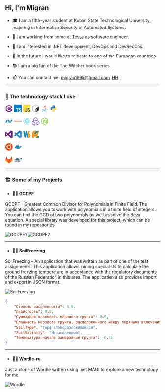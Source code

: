 ## Hi, I'm Migran
- :mortar_board: I am a fifth-year student at Kuban State Technological University, majoring in Information Security of Automated Systems.

- :house_with_garden: I am working from home at [Tessa](https://mytessa.ru "Tessa") as software engineer.

- :telescope: I am interested in .NET development, DevOps and DevSecOps.

- :star2: In the future I would like to relocate to one of the European countries.

- :books: I am a big fan of the The Witcher book series.

- :mailbox: You can contact me: migran1995@gmail.com, [HH](https://krasnodar.hh.ru/resume/01596945ff086714590039ed1f327055307447 "HH").

------------

### :toolbox: The technology stack I use
<p align="left"><img src="https://raw.githubusercontent.com/devicons/devicon/1119b9f84c0290e0f0b38982099a2bd027a48bf1/icons/csharp/csharp-original.svg" alt="CSharp" width="25" height="25" />  <img src="https://raw.githubusercontent.com/devicons/devicon/1119b9f84c0290e0f0b38982099a2bd027a48bf1/icons/typescript/typescript-original.svg" alt="TypeScript" width="25" height="25" />  <img src="https://raw.githubusercontent.com/devicons/devicon/1119b9f84c0290e0f0b38982099a2bd027a48bf1/icons/javascript/javascript-original.svg" alt="JavaScript" width="25" height="25" />  <img src="https://raw.githubusercontent.com/devicons/devicon/1119b9f84c0290e0f0b38982099a2bd027a48bf1/icons/bash/bash-original.svg" alt="Bash" width="25" height="25" />  <img src="https://raw.githubusercontent.com/devicons/devicon/1119b9f84c0290e0f0b38982099a2bd027a48bf1/icons/java/java-original.svg" alt="Java" width="25" height="25" />  <img src="https://raw.githubusercontent.com/devicons/devicon/1119b9f84c0290e0f0b38982099a2bd027a48bf1/icons/python/python-original.svg" alt="Python" width="25" height="25" /></p>

<p align="left"><img src="https://raw.githubusercontent.com/devicons/devicon/1119b9f84c0290e0f0b38982099a2bd027a48bf1/icons/dot-net/dot-net-original.svg" alt="DotNet" width="25" height="25" />  <img src="https://raw.githubusercontent.com/devicons/devicon/1119b9f84c0290e0f0b38982099a2bd027a48bf1/icons/oracle/oracle-original.svg" alt="Oracle" width="25" height="25" />  <img src="https://raw.githubusercontent.com/devicons/devicon/1119b9f84c0290e0f0b38982099a2bd027a48bf1/icons/react/react-original.svg" alt="React" width="25" height="25" />  <img src="https://raw.githubusercontent.com/devicons/devicon/1119b9f84c0290e0f0b38982099a2bd027a48bf1/icons/redux/redux-original.svg" alt="Redux" width="25" height="25" />  <img src="https://raw.githubusercontent.com/devicons/devicon/1119b9f84c0290e0f0b38982099a2bd027a48bf1/icons/nodejs/nodejs-original.svg" alt="NodeJs" width="25" height="25" /></p>

<p align="left"><img src="https://raw.githubusercontent.com/devicons/devicon/1119b9f84c0290e0f0b38982099a2bd027a48bf1/icons/visualstudio/visualstudio-plain.svg" alt="VS" width="25" height="25" />  <img src="https://raw.githubusercontent.com/devicons/devicon/1119b9f84c0290e0f0b38982099a2bd027a48bf1/icons/vscode/vscode-original.svg" alt="VS-code" width="25" height="25" />  <img src="https://raw.githubusercontent.com/devicons/devicon/1119b9f84c0290e0f0b38982099a2bd027a48bf1/icons/webstorm/webstorm-original.svg" alt="WebStorm" width="25" height="25" />  <img src="https://raw.githubusercontent.com/devicons/devicon/1119b9f84c0290e0f0b38982099a2bd027a48bf1/icons/pycharm/pycharm-original.svg" alt="PyCharm" width="25" height="25" /></p>

<p align="left"><img src="https://raw.githubusercontent.com/devicons/devicon/1119b9f84c0290e0f0b38982099a2bd027a48bf1/icons/ubuntu/ubuntu-plain.svg" alt="Ubuntu" width="25" height="25" />  <img src="https://raw.githubusercontent.com/devicons/devicon/1119b9f84c0290e0f0b38982099a2bd027a48bf1/icons/docker/docker-original.svg" alt="Docker" width="25" height="25" /></p>

<p align="left"><img src="https://raw.githubusercontent.com/devicons/devicon/1119b9f84c0290e0f0b38982099a2bd027a48bf1/icons/gitlab/gitlab-original.svg" alt="GitLab" width="25" height="25" />  <img src="https://raw.githubusercontent.com/devicons/devicon/1119b9f84c0290e0f0b38982099a2bd027a48bf1/icons/tortoisegit/tortoisegit-original.svg" alt="TortoiseGit" width="25" height="25" /></p>

------------

### :building_construction: Some of my Projects

- #### :man_scientist: GCDPF
GCDPF - Greatest Common Divisor for Polynomials in Finite Field.
The application allows you to work with polynomials in a finite field of integers. You can find the GCD of two polynomials as well as solve the Bezu equation. A special library was developed for this project, which can be found in my repositories.

<p align="left"><img src="https://user-images.githubusercontent.com/50749554/167889666-20f86de4-5248-487d-a7f1-9e3792f4186e.png" alt="GCDPF1" width="400" height="auto" />    <img src="https://user-images.githubusercontent.com/50749554/167889681-f3cfb15f-1f46-4d28-a9ce-225d4a6f4a23.PNG" alt="GCDPF2" width="400" height="auto" /></p>

------------
- #### :construction_worker_woman: SoilFreezing
SoilFreezing - An application that was written as part of one of the test assignments.  This application allows mining specialists to calculate the ground freezing temperature in accordance with the regulatory documents of the Russian Federation in this area. The application also provides import and export in JSON format.

<p align="left"><img src="https://user-images.githubusercontent.com/50749554/167893015-2c54a82f-68dd-4deb-ad1b-8656f73d12ca.PNG" alt="SoilFreezing" width="400" height="auto" /></p>

```json
{
    "Степень засоленности": 3.5,
    "Льдистость": 0.5,
    "Суммарная влажность мерзлого грунта": 0.5,
    "Влажность мерзлого грунта, расположенного между ледяными включениями": 0.1,
    "SoilType": "Торф слаборазложившийся",
    "SoilSalinity": "Незасоленный",
    "Температура начала замерзания грунта": -0.35
}
```

------------
- #### :man_office_worker: Wordle-ru
Just a clone of Wordle written using .net MAUI to explore a new technology for me.

<p align="left"><img src="https://user-images.githubusercontent.com/50749554/167894921-6fd573ab-5825-4f74-9690-fef5575d38ca.PNG" alt="Wordle" width="200" height="auto" /></p>

